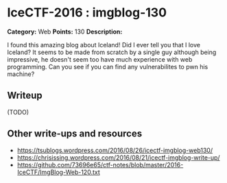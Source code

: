 # IceCTF-2016 : imgblog-130

**Category:** Web
**Points:** 130
**Description:**

I found this amazing blog about Iceland! Did I ever tell you that I love Iceland? It seems to be made from scratch by a single guy although being impressive, he doesn't seem too have much experience with web programming. Can you see if you can find any vulnerabilites to pwn his machine?

## Writeup

(TODO)

## Other write-ups and resources

* https://tsublogs.wordpress.com/2016/08/26/icectf-imgblog-web130/
* https://chrisissing.wordpress.com/2016/08/21/icectf-imgblog-write-up/
* https://github.com/73696e65/ctf-notes/blob/master/2016-IceCTF/ImgBlog-Web-120.txt
